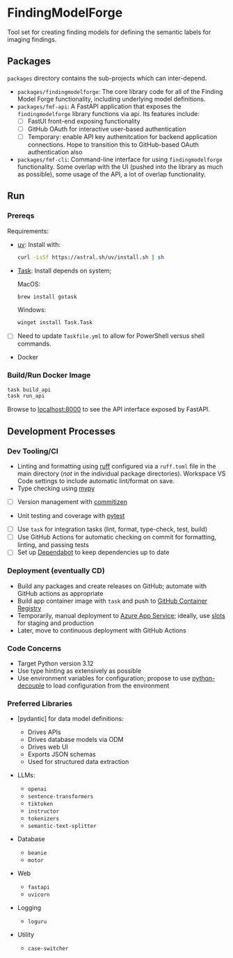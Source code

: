 # FindingModelForge

Tool set for creating finding models for defining the semantic labels for imaging findings.

## Packages

`packages` directory contains the sub-projects which can inter-depend.

- `packages/findingmodelforge`: The core library code for all of the Finding Model Forge functionality,
  including underlying model definitions.
- `packages/fmf-api`: A FastAPI application that exposes the `findingmodelforge` library functions via
  api. Its features include:
  - [ ] FastUI front-end exposing functionality
  - [ ] GitHub OAuth for interactive user-based authentication
  - [ ] Temporary: enable API key authenitcation for backend application connections. Hope to
        transition this to GitHub-based OAuth authentication also
- `packages/fmf-cli`: Command-line interface for using `findingmodelforge` functionality. Some overlap
  with the UI (pushed into the library as much as possible), some usage of the API, a lot of overlap
  functionality.

## Run

### Prereqs

Requirements:

- [uv](https://docs.astral.sh/uv/): Install with:

  ```sh
  curl -LsSf https://astral.sh/uv/install.sh | sh
  ```

- [Task](https://taskfile.dev): Install depends on system;

  MacOS:

  ```sh
  brew install gotask
  ```

  Windows:

  ```ps
  winget install Task.Task
  ```

- [ ] Need to update `Taskfile.yml` to allow for PowerShell versus shell commands.

- Docker

### Build/Run Docker Image

```sh
task build_api
task run_api
```

Browse to [localhost:8000](http://localhost:8000/docs) to see the API interface exposed by FastAPI.

## Development Processes

### Dev Tooling/CI

- Linting and formatting using [ruff](https://astral.sh/ruff) configured via a `ruff.toml` file in the main directory (_not_ in the individual package directories). Workspace VS Code settings to include automatic lint/format on save.
- Type checking using [mypy](https://www.mypy-lang.org/)
- [ ] Version management with [commitizen](https://commitizen-tools.github.io/commitizen/)
- Unit testing and coverage with [pytest](https://docs.pytest.org/en/stable/)
- [ ] Use `task` for integration tasks (lint, format, type-check, test, build)
- [ ] Use GitHub Actions for automatic checking on commit for formatting, linting, and passing tests
- [ ] Set up [Dependabot](https://docs.github.com/en/code-security/getting-started/dependabot-quickstart-guide) to keep dependencies up to date

### Deployment (eventually CD)

- Build any packages and create releases on GitHub; automate with GitHub actions as appropriate
- Build app container image with `task` and push to [GitHub Container Registry](https://docs.github.com/en/packages/working-with-a-github-packages-registry/working-with-the-container-registry)
- Temporarily, manual deployment to [Azure App Service](https://learn.microsoft.com/en-us/azure/app-service/quickstart-custom-container); ideally, use  [slots](https://learn.microsoft.com/en-us/azure/app-service/deploy-staging-slots) for staging and production
- Later, move to continuous deployment with GitHub Actions

### Code Concerns

- Target Python version 3.12
- Use type hinting as extensively as possible
- Use environment variables for configuration; propose to use [python-decouple](https://github.com/HBNetwork/python-decouple) to load configuration from the environment


### Preferred Libraries

- [pydantic] for data model definitions:
  - Drives APIs
  - Drives database models via ODM
  - Drives web UI
  - Exports JSON schemas
  - Used for structured data extraction
- LLMs:
  - `openai`
  - `sentence-transformers`
  - `tiktoken`
  - `instructor`
  - `tokenizers`
  - `semantic-text-splitter`
- Database
  - `beanie`
  - `motor`
- Web
  - `fastapi`
  - `uvicorn`
- Logging
  - `loguru`

- Utility
  - `case-switcher`
